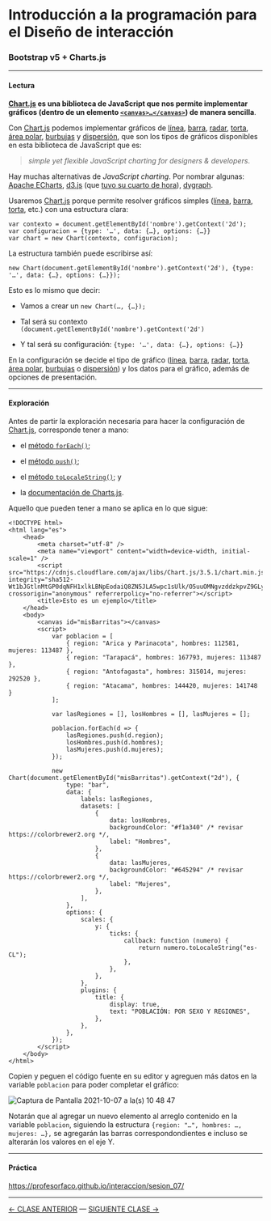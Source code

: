 # Introducción a la programación para el Diseño de interacción

### Bootstrap v5 + Charts.js

- - - - - - - - 

#### Lectura

**[Chart.js](https://www.chartjs.org/) es una biblioteca de JavaScript que nos permite implementar gráficos (dentro de un elemento [`<canvas>…</canvas>`](https://www.w3schools.com/html/html5_canvas.asp)) de manera sencilla**.

Con [Chart.js](https://www.chartjs.org/) podemos implementar gráficos de [línea](https://www.chartjs.org/docs/latest/charts/line.html), [barra](https://www.chartjs.org/docs/latest/charts/bar.html), [radar](https://www.chartjs.org/docs/latest/charts/radar.html), [torta](https://www.chartjs.org/docs/latest/charts/doughnut.html), [área polar](https://www.chartjs.org/docs/latest/charts/polar.html), [burbujas](https://www.chartjs.org/docs/latest/charts/bubble.html) y [dispersión](https://www.chartjs.org/docs/latest/charts/scatter.html), que son los tipos de gráficos disponibles en esta biblioteca de JavaScript que es:

> *simple yet flexible JavaScript charting for designers & developers*. 
 
Hay muchas alternativas de *JavaScript charting*. Por nombrar algunas: [Apache ECharts](https://echarts.apache.org/en/index.html), [d3.js](https://d3js.org/) (que [tuvo su cuarto de hora](https://medium.com/@PepsRyuu/why-i-no-longer-use-d3-js-b8288f306c9a)), [dygraph](https://dygraphs.com/). 

Usaremos [Chart.js](https://www.chartjs.org/) porque permite resolver gráficos simples ([línea](https://www.chartjs.org/docs/latest/charts/line.html), [barra](https://www.chartjs.org/docs/latest/charts/bar.html), [torta](https://www.chartjs.org/docs/latest/charts/doughnut.html), etc.) con una estructura clara:

```
var contexto = document.getElementById('nombre').getContext('2d');
var configuracion = {type: '…', data: {…}, options: {…}}
var chart = new Chart(contexto, configuracion);
```

La estructura también puede escribirse así:

```
new Chart(document.getElementById('nombre').getContext('2d'), {type: '…', data: {…}, options: {…}});
```

Esto es lo mismo que decir:

- Vamos a crear un `new Chart(…, {…});`

- Tal será su contexto `(document.getElementById('nombre').getContext('2d')`

- Y tal será su configuración: `{type: '…', data: {…}, options: {…}}`

En la configuración se decide el tipo de gráfico ([línea](https://www.chartjs.org/docs/latest/charts/line.html), [barra](https://www.chartjs.org/docs/latest/charts/bar.html), [radar](https://www.chartjs.org/docs/latest/charts/radar.html), [torta](https://www.chartjs.org/docs/latest/charts/doughnut.html), [área polar](https://www.chartjs.org/docs/latest/charts/polar.html), [burbujas](https://www.chartjs.org/docs/latest/charts/bubble.html) o [dispersión](https://www.chartjs.org/docs/latest/charts/scatter.html)) y los datos para el gráfico, además de opciones de presentación.

- - - - - - - - - - - - - - - 

#### Exploración

Antes de partir la exploración necesaria para hacer la configuración de [Chart.js](https://www.chartjs.org/docs/latest/charts/?h=type), corresponde tener a mano:

- el [método `forEach()`](https://developer.mozilla.org/es/docs/Web/JavaScript/Referencia/Objetos_globales/Array/forEach);

- el [método `push()`](https://developer.mozilla.org/es/docs/Web/JavaScript/Referencia/Objetos_globales/Array/push); 

- el [método `toLocaleString()`](https://developer.mozilla.org/es/docs/Web/JavaScript/Reference/Global_Objects/Number/toLocaleString); y

- la [documentación de Charts.js](https://www.chartjs.org/docs/latest/).

Aquello que pueden tener a mano se aplica en lo que sigue:

```
<!DOCTYPE html>
<html lang="es">
    <head>
        <meta charset="utf-8" />
        <meta name="viewport" content="width=device-width, initial-scale=1" />
        <script src="https://cdnjs.cloudflare.com/ajax/libs/Chart.js/3.5.1/chart.min.js" integrity="sha512-Wt1bJGtlnMtGP0dqNFH1xlkLBNpEodaiQ8ZN5JLA5wpc1sUlk/O5uuOMNgvzddzkpvZ9GLyYNa8w2s7rqiTk5Q==" crossorigin="anonymous" referrerpolicy="no-referrer"></script>
        <title>Esto es un ejemplo</title>
    </head>
    <body>
        <canvas id="misBarritas"></canvas>
        <script>
            var poblacion = [
                { region: "Arica y Parinacota", hombres: 112581, mujeres: 113487 },
                { region: "Tarapacá", hombres: 167793, mujeres: 113487 },
                { region: "Antofagasta", hombres: 315014, mujeres: 292520 },
                { region: "Atacama", hombres: 144420, mujeres: 141748 }
            ];

            var lasRegiones = [], losHombres = [], lasMujeres = [];

            poblacion.forEach(d => {
                lasRegiones.push(d.region);
                losHombres.push(d.hombres);
                lasMujeres.push(d.mujeres);
            });

            new Chart(document.getElementById("misBarritas").getContext("2d"), {
                type: "bar",
                data: {
                    labels: lasRegiones,
                    datasets: [
                        {
                            data: losHombres,
                            backgroundColor: "#f1a340" /* revisar https://colorbrewer2.org */,
                            label: "Hombres",
                        },
                        {
                            data: lasMujeres,
                            backgroundColor: "#645294" /* revisar https://colorbrewer2.org */,
                            label: "Mujeres",
                        },
                    ],
                },
                options: {
                    scales: {
                        y: {
                            ticks: {
                                callback: function (numero) {
                                    return numero.toLocaleString("es-CL");
                                },
                            },
                        },
                    },
                    plugins: {
                        title: {
                            display: true,
                            text: "POBLACIÓN: POR SEXO Y REGIONES",
                        },
                    },
                },
            });
        </script>
    </body>
</html>
```

Copien y peguen el código fuente en su editor y agreguen más datos en la variable `poblacion` para poder completar el gráfico: 

![Captura de Pantalla 2021-10-07 a la(s) 10 48 47](https://user-images.githubusercontent.com/7999767/136397506-26d4ba51-89c5-46fc-abdd-0ea4641ce09a.png)

Notarán que al agregar un nuevo elemento al arreglo contenido en la variable `poblacion`, siguiendo la estructura `{region: "…", hombres: …, mujeres: …},` se agregarán las barras correspondondientes e incluso se alterarán los valores en el eje Y.


- - - - - - - 

#### Práctica

https://profesorfaco.github.io/interaccion/sesion_07/

- - - - - - - 

[← CLASE ANTERIOR](https://github.com/profesorfaco/interaccion/tree/main/sesion_06) — [SIGUIENTE CLASE →](https://github.com/profesorfaco/interaccion/tree/main/sesion_08)
